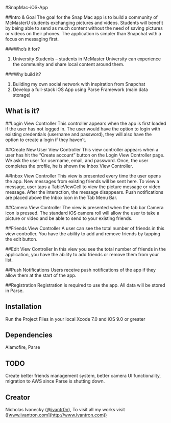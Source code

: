 #SnapMac-iOS-App

##Intro & Goal
The goal for the Snap Mac app is to build a community of McMasterU students exchanging pictures and videos. Students will benefit by being able to send as much content without the need of saving pictures or videos on their phones. The application is simpler than Snapchat with a focus on messaging first.

###Who’s it for?
1.	University Students – students in McMaster University can experience the community and share local content around them.

###Why build it?
1.	Building my own social network with inspiration from Snapchat
2.	Develop a full-stack iOS App using Parse Framework (main data storage)

## What is it?

##Login View Controller
This controller appears when the app is first loaded if the user has not logged in. The user would have the option to login with existing credentials (username and password), they will also have the option to create a login if they haven’t.

##Create New User View Controller
This view controller appears when a user has hit the “Create account” button on the Login View Controller page. We ask the user for username, email, and password. Once, the user completes the profile, he is shown the Inbox View Controller.

##Inbox View Controller
This view is presented every time the user opens the app. New messages from existing friends will be sent here. To view a message, user taps a TableViewCell to view the picture message or video message. After the interaction, the message disappears. Push notifications are placed above the Inbox icon in the Tab Menu Bar. 

##Camera View Controller
The view is presented when the tab bar Camera icon is pressed. The standard iOS camera roll will allow the user to take a picture or video and be able to send to your existing friends.

##Friends View Controller
A user can see the total number of friends in this view controller. You have the ability to add and remove friends by tapping the edit button.

##Edit View Controller
In this view you see the total number of friends in the application, you have the ability to add friends or remove them from your list. 

##Push Notifications
Users receive push notifications of the app if they allow them at the start of the app. 

##Registration
Registration is required to use the app. All data will be stored in Parse.

## Installation

Run the Project Files in your local Xcode 7.0 and iOS 9.0 or greater

## Dependencies

Alamofire, Parse

## TODO

Create better friends management system, better camera UI functionality, migration to AWS since Parse is shutting down.

## Creator

Nicholas Ivanecky ([@ivantr0n](http://twitter.com/ivantr0n)), To visit all my works visit ([www.ivantron.com](http://www.ivantron.com))




